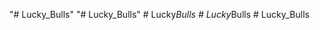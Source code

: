 "# Lucky_Bulls" 
"# Lucky_Bulls" 
#   L u c k y _ B u l l s  
 #   L u c k y _ B u l l s  
 #   L u c k y _ B u l l s  
 